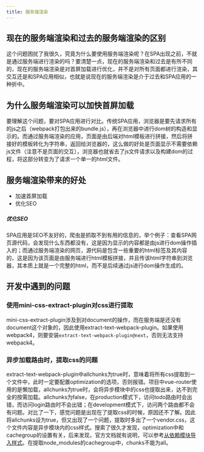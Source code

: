 ```yaml
---
title: 服务端渲染
---
```


## 现在的服务端渲染和过去的服务端渲染的区别

这个问题困扰了我很久，究竟为什么要使用服务端渲染呢？在SPA出现之前，不就是通过服务端进行渲染的吗？要清楚一点，现在的服务端渲染和过去是有所不同的，现在的服务端渲染是对首屏加载进行优化，并不是对所有页面都进行渲染，其交互还是和SPA应用相似，也就是说现在的服务端渲染是介于过去和SPA应用的一种折中。



## 为什么服务端渲染可以加快首屏加载

要理解这个问题，要对SPA应用进行对比。传统SPA应用，浏览器是要先请求所有的js之后（webpack打包出来的bundle.js），再在浏览器中进行dom树的构造和显示的。而通过服务端渲染的应用，页面是由后端对html模板进行拼接，然后将拼接好的模板转化为字符串，返回给浏览器的，这么做的好处是页面显示不需要依赖js文件（注意不是页面的交互），浏览器也就省去了js文件请求以及构建dom的过程，将这部分转变为了请求一个单一的html文件。



## 服务端渲染带来的好处

- 加速首屏加载
- 优化SEO

##### 优化SEO

SPA应用是SEO不友好的，爬虫是抓取不到有用的信息的，举个例子：查看SPA网页源代码，会发现什么东西都没有，这是因为显示的内容都是由js进行dom操作插入的；而通过服务端渲染的网页，源代码是包含一些重要的html标签及其内容的，这是因为该页面是由服务端进行html模板拼接，并且传该html字符串到浏览器，其本质上就是一个完整的html，而不是后续通过js进行dom操作生成的。



## 开发中遇到的问题

### 使用mini-css-extract-plugin对css进行提取

mini-css-extract-plugin涉及到对document的操作，而在服务端是还没有document这个对象的，因此使用extract-text-webpack-plugin。如果使用webpack4，则要安装`extract-text-webpack-plugin@next`，否则无法支持webpack4。

### 异步加载路由时，提取css的问题

extract-text-webpack-plugin中allchunks为true时，意味着将所有css提取到一个文件中，此时一定要配置optimization的选项，否则报错。项目中vue-router使用的是懒加载，allchunks为true时，会将异步模块中的css也提取出来，达不到完全的按需加载。allchunks为false，在production模式下，访问todo路由时会出错，而访问login路由时不会出错；在development模式下，访问两个路由都不会有问题。对比了一下，感觉问题是出现在了提取css的时候，原因还不了解。因此将allchunks设为true，但又出现了一个问题，提取时多出了一个vendor.css，这个文件内容是异步模块内的css样式。搜索了很久才发现，optimization中和cachegroup的设置有关，后来发现，官方文档就有说明，可以参考[从依赖模块导入样式](https://ssr.vuejs.org/zh/guide/css.html#%E4%BB%8E%E4%BE%9D%E8%B5%96%E6%A8%A1%E5%9D%97%E5%AF%BC%E5%85%A5%E6%A0%B7%E5%BC%8F)。在提取node_modules的cachegroup中，chunks不能为all。
